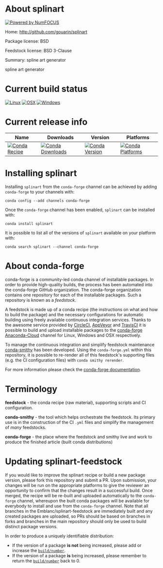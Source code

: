 About splinart
==============

[![Powered by NumFOCUS](https://img.shields.io/badge/powered%20by-NumFOCUS-orange.svg?style=flat&colorA=E1523D&colorB=007D8A)](http://numfocus.org)

Home: http://github.com/gouarin/splinart

Package license: BSD

Feedstock license: BSD 3-Clause

Summary: spline art generator

spline art generator

Current build status
====================

[![Linux](https://img.shields.io/circleci/project/github/Emblanc/splinart-feedstock/master.svg?label=Linux)](https://circleci.com/gh/Emblanc/splinart-feedstock)
[![OSX](https://img.shields.io/travis/Emblanc/splinart-feedstock/master.svg?label=macOS)](https://travis-ci.org/Emblanc/splinart-feedstock)
[![Windows](https://img.shields.io/appveyor/ci/Emblanc/splinart-feedstock/master.svg?label=Windows)](https://ci.appveyor.com/project/Emblanc/splinart-feedstock/branch/master)

Current release info
====================

| Name | Downloads | Version | Platforms |
| --- | --- | --- | --- |
| [![Conda Recipe](https://img.shields.io/badge/recipe-splinart-green.svg)](https://anaconda.org/conda-forge/splinart) | [![Conda Downloads](https://img.shields.io/conda/dn/conda-forge/splinart.svg)](https://anaconda.org/conda-forge/splinart) | [![Conda Version](https://img.shields.io/conda/vn/conda-forge/splinart.svg)](https://anaconda.org/conda-forge/splinart) | [![Conda Platforms](https://img.shields.io/conda/pn/conda-forge/splinart.svg)](https://anaconda.org/conda-forge/splinart) |

Installing splinart
===================

Installing `splinart` from the `conda-forge` channel can be achieved by adding `conda-forge` to your channels with:

```
conda config --add channels conda-forge
```

Once the `conda-forge` channel has been enabled, `splinart` can be installed with:

```
conda install splinart
```

It is possible to list all of the versions of `splinart` available on your platform with:

```
conda search splinart --channel conda-forge
```


About conda-forge
=================

conda-forge is a community-led conda channel of installable packages.
In order to provide high-quality builds, the process has been automated into the
conda-forge GitHub organization. The conda-forge organization contains one repository
for each of the installable packages. Such a repository is known as a *feedstock*.

A feedstock is made up of a conda recipe (the instructions on what and how to build
the package) and the necessary configurations for automatic building using freely
available continuous integration services. Thanks to the awesome service provided by
[CircleCI](https://circleci.com/), [AppVeyor](https://www.appveyor.com/)
and [TravisCI](https://travis-ci.org/) it is possible to build and upload installable
packages to the [conda-forge](https://anaconda.org/conda-forge)
[Anaconda-Cloud](https://anaconda.org/) channel for Linux, Windows and OSX respectively.

To manage the continuous integration and simplify feedstock maintenance
[conda-smithy](https://github.com/conda-forge/conda-smithy) has been developed.
Using the ``conda-forge.yml`` within this repository, it is possible to re-render all of
this feedstock's supporting files (e.g. the CI configuration files) with ``conda smithy rerender``.

For more information please check the [conda-forge documentation](https://conda-forge.org/docs/).

Terminology
===========

**feedstock** - the conda recipe (raw material), supporting scripts and CI configuration.

**conda-smithy** - the tool which helps orchestrate the feedstock.
                   Its primary use is in the construction of the CI ``.yml`` files
                   and simplify the management of *many* feedstocks.

**conda-forge** - the place where the feedstock and smithy live and work to
                  produce the finished article (built conda distributions)


Updating splinart-feedstock
===========================

If you would like to improve the splinart recipe or build a new
package version, please fork this repository and submit a PR. Upon submission,
your changes will be run on the appropriate platforms to give the reviewer an
opportunity to confirm that the changes result in a successful build. Once
merged, the recipe will be re-built and uploaded automatically to the
`conda-forge` channel, whereupon the built conda packages will be available for
everybody to install and use from the `conda-forge` channel.
Note that all branches in the Emblanc/splinart-feedstock are
immediately built and any created packages are uploaded, so PRs should be based
on branches in forks and branches in the main repository should only be used to
build distinct package versions.

In order to produce a uniquely identifiable distribution:
 * If the version of a package **is not** being increased, please add or increase
   the [``build/number``](https://conda.io/docs/user-guide/tasks/build-packages/define-metadata.html#build-number-and-string).
 * If the version of a package **is** being increased, please remember to return
   the [``build/number``](https://conda.io/docs/user-guide/tasks/build-packages/define-metadata.html#build-number-and-string)
   back to 0.

